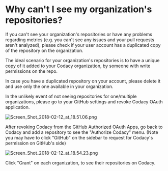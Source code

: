 # Why can't I see my organization's repositories?

If you can't see your organization's repositories or have any problems regarding metrics (e.g. you can't see any issues and your pull requests aren't analyzed), please check if your user account has a duplicated copy of the repository on the organization.

The ideal scenario for your organization's repositories is to have a unique copy of it added to your Codacy organization, by someone with write permissions on the repo. 

In case you have a duplicated repository on your account, please delete it and use only the one available in your organization.

In the unlikely event of not seeing repositories for one/multiple organizations, please go to your GitHub settings and revoke Codacy OAuth application.

![Screen\_Shot\_2018-02-12\_at\_18.51.06.png](https://support.codacy.com/hc/article_attachments/360001016053/Screen_Shot_2018-02-12_at_18.51.06.png)

After revoking Codacy from the GitHub Authorized OAuth Apps, go back to Codacy and add a repository to see the "Authorize Codacy" menu. (Note you may have to click "GitHub" on the sidebar to request for Codacy's permission on GitHub's side)

![Screen\_Shot\_2018-02-12\_at\_18.54.23.png](https://support.codacy.com/hc/article_attachments/360001037054/Screen_Shot_2018-02-12_at_18.54.23.png)

Click "Grant" on each organization, to see their repositories on Codacy.
